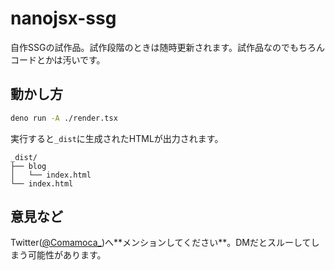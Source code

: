 # nanojsx-ssg

自作SSGの試作品。試作段階のときは随時更新されます。試作品なのでもちろんコードとかは汚いです。

## 動かし方

```sh
deno run -A ./render.tsx
```

実行すると`_dist`に生成されたHTMLが出力されます。

```
_dist/
├── blog
│   └── index.html
└── index.html
```

## 意見など

Twitter([@Comamoca_](https://twitter.com/Comamoca_))へ**メンションしてください**。DMだとスルーしてしまう可能性があります。
